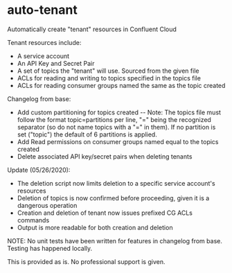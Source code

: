 # auto-tenant
Automatically create "tenant" resources in Confluent Cloud

Tenant resources include:
- A service account
- An API Key and Secret Pair
- A set of topics the "tenant" will use. Sourced from the given file
- ACLs for reading and writing to topics specified in the topics file
- ACLs for reading consumer groups named the same as the topic created

Changelog from base:
- Add custom partitioning for topics created
-- Note: The topics file must follow the format topic=partitions per line, "=" being the recognized separator (so do not name topics with a "=" in them). If no partition is set ("topic") the default of 6 partitions is applied.
- Add Read permissions on consumer groups named equal to the topics created
- Delete associated API key/secret pairs when deleting tenants

Update (05/26/2020):
- The deletion script now limits deletion to a specific service account's resources
- Deletion of topics is now confirmed before proceeding, given it is a dangerous operation
- Creation and deletion of tenant now issues prefixed CG ACLs commands
- Output is more readable for both creation and deletion


NOTE: No unit tests have been written for features in changelog from base. Testing has happened locally.

This is provided as is. No professional support is given.
